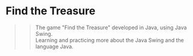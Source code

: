 # Find the Treasure

>> The game "Find the Treasure" developed in Java, using Java Swing.<br>
>> Learning and practicing more about the Java Swing and the language Java.

